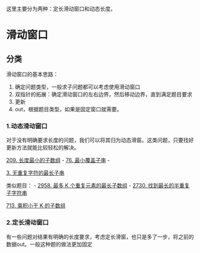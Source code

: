 这里主要分为两种：定长滑动窗口和动态长度。

# 滑动窗口

## 分类

滑动窗口的基本思路：
1. 确定问题类型，一般求子问题都可以考虑使用滑动窗口
2. 双指针的拓展：确定滑动窗口的左右边界，然后移动边界，直到满足题目要求
3. 更新
4. out，根据题目类型，如果是固定窗口就需要。

### 1.动态滑动窗口

对于没有明确要求长度的问题，我们可以将其归为动态滑窗。这类问题，只要找好更新方法就能比较轻松的解决。

[209. 长度最小的子数组](https://leetcode.cn/problems/minimum-size-subarray-sum/)
	- [76. 最小覆盖子串](https://leetcode.cn/problems/minimum-window-substring/)
	- 

[3. 无重复字符的最长子串](https://leetcode.cn/problems/longest-substring-without-repeating-characters/)

类似题目：
	- [2958. 最多 K 个重复元素的最长子数组](https://leetcode.cn/problems/length-of-longest-subarray-with-at-most-k-frequency/)
	- [2730. 找到最长的半重复子字符串](https://leetcode.cn/problems/find-the-longest-semi-repetitive-substring/)

[713. 乘积小于 K 的子数组](https://leetcode.cn/problems/subarray-product-less-than-k/)

### 2.定长滑动窗口

有一些问题对结果有明确的长度要求，考虑定长滑窗，也只是多了一步，将之前的数据out。一般这种题的做法更加固定
